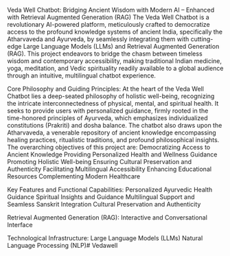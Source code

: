 Veda Well Chatbot: Bridging Ancient Wisdom with Modern AI – Enhanced with Retrieval Augmented Generation (RAG)
The Veda Well Chatbot is a revolutionary AI-powered platform, meticulously crafted to democratize access to the profound knowledge systems of ancient India, specifically the Atharvaveda and Ayurveda, by seamlessly integrating them with cutting-edge Large Language Models (LLMs) and Retrieval Augmented Generation (RAG). This project endeavors to bridge the chasm between timeless wisdom and contemporary accessibility, making traditional Indian medicine, yoga, meditation, and Vedic spirituality readily available to a global audience through an intuitive, multilingual chatbot experience.

Core Philosophy and Guiding Principles:
At the heart of the Veda Well Chatbot lies a deep-seated philosophy of holistic well-being, recognizing the intricate interconnectedness of physical, mental, and spiritual health. It seeks to provide users with personalized guidance, firmly rooted in the time-honored principles of Ayurveda, which emphasizes individualized constitutions (Prakriti) and dosha balance. The chatbot also draws upon the Atharvaveda, a venerable repository of ancient knowledge encompassing healing practices, ritualistic traditions, and profound philosophical insights.
The overarching objectives of this project are:
Democratizing Access to Ancient Knowledge
Providing Personalized Health and Wellness Guidance
Promoting Holistic Well-being
Ensuring Cultural Preservation and Authenticity
Facilitating Multilingual Accessibility
Enhancing Educational Resources
Complementing Modern Healthcare

Key Features and Functional Capabilities:
 Personalized Ayurvedic Health Guidance
Spiritual Insights and Guidance
Multilingual Support and Seamless Sanskrit Integration
Cultural Preservation and Authenticity

Retrieval Augmented Generation (RAG):
 Interactive and Conversational Interface

Technological Infrastructure:
Large Language Models (LLMs)
Natural Language Processing (NLP)# Vedawell
